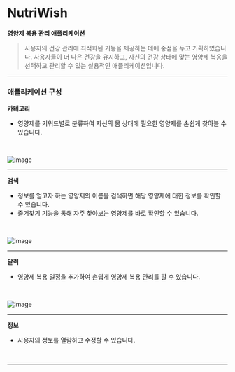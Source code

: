 <h1>NutriWish</h1>
<b>영양제 복용 관리 애플리케이션</b>
<br>

> 사용자의 건강 관리에 최적화된 기능을 제공하는 데에 중점을 두고 기획하였습니다.
> 사용자들이 더 나은 건강을 유지하고, 자신의 건강 상태에 맞는 영양제 복용을 선택하고 관리할 수 있는 실용적인 애플리케이션입니다.
<hr>

<h3>애플리케이션 구성</h3>

<b>카테고리</b>
- 영양제를 키워드별로 분류하여 자신의 몸 상태에 필요한 영양제를 손쉽게 찾아볼 수 있습니다.
<br>

![image](https://github.com/user-attachments/assets/96df2f8d-7cc0-46f1-9668-95bdaab2475d)

<hr>

<b>검색</b>
- 정보를 얻고자 하는 영양제의 이름을 검색하면 해당 영양제에 대한 정보를 확인할 수 있습니다.
- 즐겨찾기 기능을 통해 자주 찾아보는 영양제를 바로 확인할 수 있습니다.
<br>

![image](https://github.com/user-attachments/assets/688f36b7-5bcd-4292-a411-1fdaee3efdd2)

<hr>

<b>달력</b>
- 영양제 복용 일정을 추가하여 손쉽게 영양제 복용 관리를 할 수 있습니다.
<br>

![image](https://github.com/user-attachments/assets/cdf0dfcf-b11b-4248-baec-69204c7682d6)

<hr>

<b>정보</b>
- 사용자의 정보를 열람하고 수정할 수 있습니다.
<br>
<!-- 이미지 삽입 --> 
<hr>

<br> 
